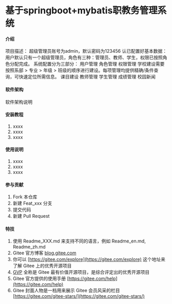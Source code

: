 # 基于springboot+mybatis职教务管理系统

#### 介绍
项目描述：
超级管理员账号为admin，默认密码为123456
认已配置好基本数据：用户默认只有一个超级管理员，角色有三种：管理员、教师、学生，权限已按照角色分配完成。
系统配置分为三部分： 用户管理  角色管理  权限管理
学校建设需要按照系部 > 专业 > 年级 > 班级的顺序进行建设。每项管理均提供精确/条件查询，可快速定位所需信息。
课目建设
教师管理
学生管理
成绩管理
校园新闻

#### 软件架构
软件架构说明


#### 安装教程

1.  xxxx
2.  xxxx
3.  xxxx

#### 使用说明

1.  xxxx
2.  xxxx
3.  xxxx

#### 参与贡献

1.  Fork 本仓库
2.  新建 Feat_xxx 分支
3.  提交代码
4.  新建 Pull Request


#### 特技

1.  使用 Readme\_XXX.md 来支持不同的语言，例如 Readme\_en.md, Readme\_zh.md
2.  Gitee 官方博客 [blog.gitee.com](https://blog.gitee.com)
3.  你可以 [https://gitee.com/explore](https://gitee.com/explore) 这个地址来了解 Gitee 上的优秀开源项目
4.  [GVP](https://gitee.com/gvp) 全称是 Gitee 最有价值开源项目，是综合评定出的优秀开源项目
5.  Gitee 官方提供的使用手册 [https://gitee.com/help](https://gitee.com/help)
6.  Gitee 封面人物是一档用来展示 Gitee 会员风采的栏目 [https://gitee.com/gitee-stars/](https://gitee.com/gitee-stars/)
